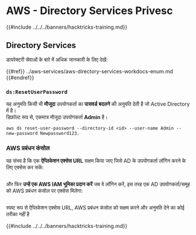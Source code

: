 # AWS - Directory Services Privesc

{{#include ../../../banners/hacktricks-training.md}}

## Directory Services

डायरेक्टरी सेवाओं के बारे में अधिक जानकारी के लिए देखें:

{{#ref}}
../aws-services/aws-directory-services-workdocs-enum.md
{{#endref}}

### `ds:ResetUserPassword`

यह अनुमति किसी भी **मौजूदा** उपयोगकर्ता का **पासवर्ड** **बदलने** की अनुमति देती है जो Active Directory में है।\
डिफ़ॉल्ट रूप से, एकमात्र मौजूदा उपयोगकर्ता **Admin** है।
```
aws ds reset-user-password --directory-id <id> --user-name Admin --new-password Newpassword123.
```
### AWS प्रबंधन कंसोल

यह संभव है कि एक **ऐप्लिकेशन एक्सेस URL** सक्षम किया जाए जिसे AD के उपयोगकर्ता लॉगिन करने के लिए एक्सेस कर सकें:

<figure><img src="../../../images/image (244).png" alt=""><figcaption></figcaption></figure>

और फिर **उन्हें एक AWS IAM भूमिका प्रदान करें** जब वे लॉगिन करें, इस तरह एक AD उपयोगकर्ता/समूह को AWS प्रबंधन कंसोल पर एक्सेस मिलेगा:

<figure><img src="../../../images/image (155).png" alt=""><figcaption></figcaption></figure>

स्पष्ट रूप से ऐप्लिकेशन एक्सेस URL, AWS प्रबंधन कंसोल को सक्षम करने और अनुमति देने का कोई तरीका नहीं है

{{#include ../../../banners/hacktricks-training.md}}

